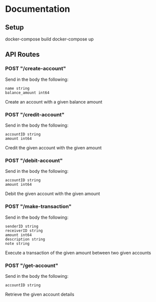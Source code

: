 # Documentation

## Setup

docker-compose build
docker-compose up

## API Routes

### POST "/create-account"
Send in the body the following:
```
name string
balance_amount int64
```
Create an account with a given balance amount
### POST "/credit-account"
Send in the body the following:
```
accountID string
amount int64
```
Credit the given account with the given amount
### POST "/debit-account"
Send in the body the following:
```
accountID string
amount int64
```
Debit the given account with the given amount
### POST "/make-transaction"
Send in the body the following:
```
senderID string
receiverID string
amount int64
description string
note string
```
Execute a transaction of the given amount between two given accounts
### POST "/get-account"
Send in the body the following:
```
accountID string
```
Retrieve the given account details